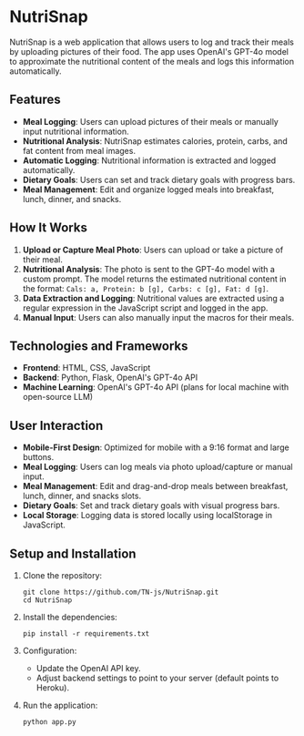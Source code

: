 # NutriSnap

NutriSnap is a web application that allows users to log and track their meals by uploading pictures of their food. The app uses OpenAI's GPT-4o model to approximate the nutritional content of the meals and logs this information automatically.

## Features

- **Meal Logging**: Users can upload pictures of their meals or manually input nutritional information.
- **Nutritional Analysis**: NutriSnap estimates calories, protein, carbs, and fat content from meal images.
- **Automatic Logging**: Nutritional information is extracted and logged automatically.
- **Dietary Goals**: Users can set and track dietary goals with progress bars.
- **Meal Management**: Edit and organize logged meals into breakfast, lunch, dinner, and snacks.

## How It Works

1. **Upload or Capture Meal Photo**: Users can upload or take a picture of their meal.
2. **Nutritional Analysis**: The photo is sent to the GPT-4o model with a custom prompt. The model returns the estimated nutritional content in the format: `Cals: a, Protein: b [g], Carbs: c [g], Fat: d [g]`.
3. **Data Extraction and Logging**: Nutritional values are extracted using a regular expression in the JavaScript script and logged in the app.
4. **Manual Input**: Users can also manually input the macros for their meals.

## Technologies and Frameworks

- **Frontend**: HTML, CSS, JavaScript
- **Backend**: Python, Flask, OpenAI's GPT-4o API
- **Machine Learning**: OpenAI's GPT-4o API (plans for local machine with open-source LLM)

## User Interaction

- **Mobile-First Design**: Optimized for mobile with a 9:16 format and large buttons.
- **Meal Logging**: Users can log meals via photo upload/capture or manual input.
- **Meal Management**: Edit and drag-and-drop meals between breakfast, lunch, dinner, and snacks slots.
- **Dietary Goals**: Set and track dietary goals with visual progress bars.
- **Local Storage**: Logging data is stored locally using localStorage in JavaScript.

## Setup and Installation

1. Clone the repository:
   ```
   git clone https://github.com/TN-js/NutriSnap.git
   cd NutriSnap
   ```

2. Install the dependencies:
   ```
   pip install -r requirements.txt
   ```

3. Configuration:
   - Update the OpenAI API key.
   - Adjust backend settings to point to your server (default points to Heroku).

4. Run the application:
   ```
   python app.py
   ```
